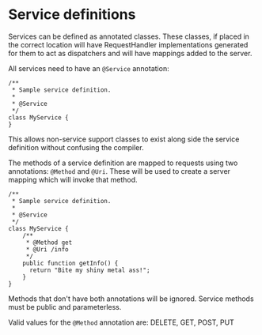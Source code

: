# Service definitions

Services can be defined as annotated classes. These classes, if placed in the
correct location will have RequestHandler implementations generated for them to
act as dispatchers and will have mappings added to the server.

All services need to have an `@Service` annotation:

    /**
     * Sample service definition.
     *
     * @Service
     */
    class MyService {
    }

This allows non-service support classes to exist along side the service
definition without confusing the compiler.

The methods of a service definition are mapped to requests using two
annotations: `@Method` and `@Uri`. These will be used to create a server mapping
which will invoke that method.

    /**
     * Sample service definition.
     *
     * @Service
     */
    class MyService {
        /**
         * @Method get
         * @Uri /info
         */
        public function getInfo() {
          return "Bite my shiny metal ass!";
        }
    }

Methods that don't have both annotations will be ignored.  Service methods must be public and parameterless.

Valid values for the `@Method` annotation are: DELETE, GET, POST, PUT
